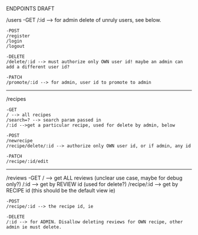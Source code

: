 ENDPOINTS DRAFT

/users
	-GET
	/:id --> for admin delete of unruly users, see below.

	-POST
	/register
	/login
	/logout

	-DELETE
	/delete/:id --> must authorize only OWN user id! maybe an admin can add a different user id?

	-PATCH
	/promote/:id --> for admin, user id to promote to admin

-------
/recipes

	-GET
	/ --> all recipes
	/search=? --> search param passed in
	/:id -->get a particular recipe, used for delete by admin, below

	-POST
	/newrecipe
	/recipe/delete/:id --> authorize only OWN user id, or if admin, any id

	-PATCH
	/recipe/:id/edit
--------

/reviews
	-GET
	/ --> get ALL reviews (unclear use case, maybe for debug only?)
	/:id --> get by REVIEW id (used for delete?)
	/recipe/:id --> get by RECIPE id (this should be the default view ie)

	-POST
	/recipe/:id --> the recipe id, ie

	-DELETE
	/:id --> for ADMIN. Disallow deleting reviews for OWN recipe, other admin ie must delete.